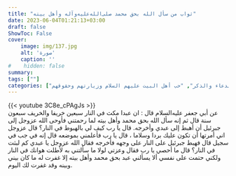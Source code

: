 ```yaml
---
title: "ثواب من سأل الله بحق محمد صلى‌الله‌عليه‌وآله وأهل بيته"
date: 2023-06-04T01:21:13+03:00
draft: false
ShowToc: False
cover:
    image: img/137.jpg
    alt: 'صورة'
    caption: ''
#    hidden: false
summary: 
tags: [""]
categories: ["الدعاء والذكر", "حب أهل البيت عليهم السلام وزيارتهم وحقوقهم"]
---
```

{{< youtube 3C8e_cPAgJs >}}
<br>
عن أبي جعفر عليه‌السلام قال : ان عبدا مكث في النار سبعين خريفا
والخريف سبعون سنة قال ثم إنه سأل الله بحق محمد وأهل بيته لما رحمتني
فأوحى الله عزوجل إلى جبرئيل أن أهبط إلى عبدي وأخرجه. قال يا رب
كيف لي بالهبوط في النار؟ قال عزوجل اني أمرتها أن تكون عليك
بردا وسلاما ، قال يا رب فأعلمني بموضعه قال إنه في جب في سجيل قال
فهبط جبرئيل على النار على وجهه فأخرجه فقال الله عزوجل يا عبدي كم
لبثت في النار؟ قال ما أحصي يا رب فقال وعزتي لولا ما سألتني به
لأطلت هوانك في النار ولكني حتمت على نفسي ألا يسألني عبد بحق محمد 
وأهل بيته إلا غفرت له ما كان بيني وبينه وقد غفرت لك اليوم.

